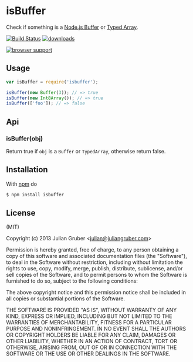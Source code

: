 # isBuffer


Check if something is a [Node.js Buffer](http://nodejs.org/api/buffer.html) or
[Typed Array](https://developer.mozilla.org/en-US/docs/JavaScript/Typed_arrays).

[![Build Status](https://travis-ci.org/juliangruber/isBuffer.svg?branch=master)](https://travis-ci.org/juliangruber/isBuffer)
[![downloads](https://img.shields.io/npm/dm/isbuffer.svg)](https://www.npmjs.org/package/isbuffer)


[![browser support](https://ci.testling.com/juliangruber/isbuffer.png)](https://ci.testling.com/juliangruber/isbuffer)

## Usage

```js
var isBuffer = require('isbuffer');

isBuffer(new Buffer(3)); // => true
isBuffer(new Int8Array()); // => true
isBuffer(['foo']); // => false
```

## Api

### isBuffer(obj)

Return true if `obj` is a `Buffer` or `TypedArray`, otherwise return false.

## Installation

With [npm](http://npmjs.org) do

```bash
$ npm install isbuffer
```

## License

(MIT)

Copyright (c) 2013 Julian Gruber &lt;julian@juliangruber.com&gt;

Permission is hereby granted, free of charge, to any person obtaining a copy of
this software and associated documentation files (the "Software"), to deal in
the Software without restriction, including without limitation the rights to
use, copy, modify, merge, publish, distribute, sublicense, and/or sell copies
of the Software, and to permit persons to whom the Software is furnished to do
so, subject to the following conditions:

The above copyright notice and this permission notice shall be included in all
copies or substantial portions of the Software.

THE SOFTWARE IS PROVIDED "AS IS", WITHOUT WARRANTY OF ANY KIND, EXPRESS OR
IMPLIED, INCLUDING BUT NOT LIMITED TO THE WARRANTIES OF MERCHANTABILITY,
FITNESS FOR A PARTICULAR PURPOSE AND NONINFRINGEMENT. IN NO EVENT SHALL THE
AUTHORS OR COPYRIGHT HOLDERS BE LIABLE FOR ANY CLAIM, DAMAGES OR OTHER
LIABILITY, WHETHER IN AN ACTION OF CONTRACT, TORT OR OTHERWISE, ARISING FROM,
OUT OF OR IN CONNECTION WITH THE SOFTWARE OR THE USE OR OTHER DEALINGS IN THE
SOFTWARE.
